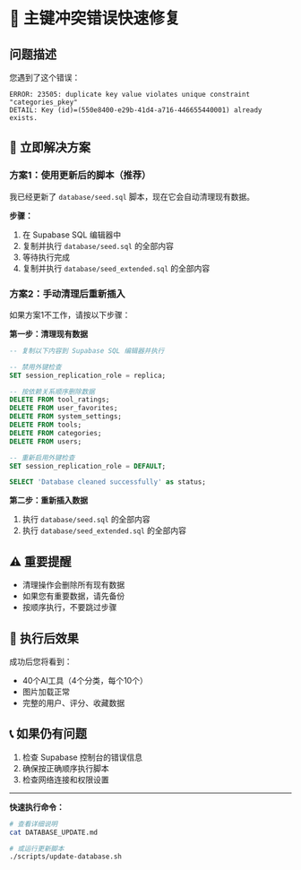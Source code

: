 # 🚨 主键冲突错误快速修复

## 问题描述
您遇到了这个错误：
```
ERROR: 23505: duplicate key value violates unique constraint "categories_pkey"
DETAIL: Key (id)=(550e8400-e29b-41d4-a716-446655440001) already exists.
```

## 🔧 立即解决方案

### 方案1：使用更新后的脚本（推荐）

我已经更新了 `database/seed.sql` 脚本，现在它会自动清理现有数据。

**步骤：**
1. 在 Supabase SQL 编辑器中
2. 复制并执行 `database/seed.sql` 的全部内容
3. 等待执行完成
4. 复制并执行 `database/seed_extended.sql` 的全部内容

### 方案2：手动清理后重新插入

如果方案1不工作，请按以下步骤：

**第一步：清理现有数据**
```sql
-- 复制以下内容到 Supabase SQL 编辑器并执行

-- 禁用外键检查
SET session_replication_role = replica;

-- 按依赖关系顺序删除数据
DELETE FROM tool_ratings;
DELETE FROM user_favorites;
DELETE FROM system_settings;
DELETE FROM tools;
DELETE FROM categories;
DELETE FROM users;

-- 重新启用外键检查
SET session_replication_role = DEFAULT;

SELECT 'Database cleaned successfully' as status;
```

**第二步：重新插入数据**
1. 执行 `database/seed.sql` 的全部内容
2. 执行 `database/seed_extended.sql` 的全部内容

## ⚠️ 重要提醒

- 清理操作会删除所有现有数据
- 如果您有重要数据，请先备份
- 按顺序执行，不要跳过步骤

## 🎯 执行后效果

成功后您将看到：
- 40个AI工具（4个分类，每个10个）
- 图片加载正常
- 完整的用户、评分、收藏数据

## 📞 如果仍有问题

1. 检查 Supabase 控制台的错误信息
2. 确保按正确顺序执行脚本
3. 检查网络连接和权限设置

---

**快速执行命令：**
```bash
# 查看详细说明
cat DATABASE_UPDATE.md

# 或运行更新脚本
./scripts/update-database.sh
```
